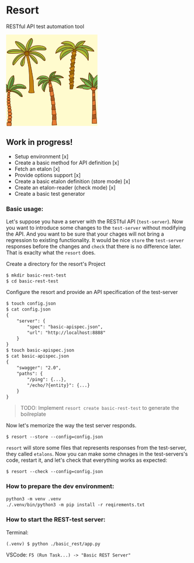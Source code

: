 # Resort
RESTful API test automation tool


![resort logo](https://github.com/againagainst/resort/blob/master/data/icons/resort.png?raw=true)

## Work in progress!

- Setup environment [x]
- Create a basic method for API definition [x]
- Fetch an etalon [x]
- Provide options support [x]
- Create a basic etalon definition (store mode) [x]
- Create an etalon-reader (check mode) [x]
- Create a basic test generator

### Basic usage:
Let's suppose you have a server with the RESTful API (`test-server`). Now you want to introduce some changes to the `test-server` without modifying the API. And you want to be sure that your chages will not bring a regression to existing functionality. It would be nice `store` the `test-server` responses before the changes and `check` that there is no difference later. That is exaclty what the `resort` does.

Create a directory for the resort's Project
```
$ mkdir basic-rest-test
$ cd basic-rest-test
```

Configure the resort and provide an API specification of the test-server
```
$ touch config.json
$ cat config.json
{
    "server": {
        "spec": "basic-apispec.json",
        "url": "http://localhost:8888"
    }
}
$ touch basic-apispec.json
$ cat basic-apispec.json
{
    "swagger": "2.0",
    "paths": {
        "/ping": {...},
        "/echo/?{entity}": {...}
    }
}
```
> TODO: Implement `resort create basic-rest-test` to generate the boilreplate

Now let's memorize the way the test server responds.
```
$ resort --store --config=config.json
```

`resort` will store some files that represents responses from the test-server, they called `etalons`.
Now you can make some chnages in the test-servers's code, restart it, and let's check that everything works as expected:
```
$ resort --check --config=config.json
```

### How to prepare the dev environment:
```
python3 -m venv .venv
./.venv/bin/python3 -m pip install -r reqirements.txt
```

### How to start the REST-test server:
Terminal: 
```
(.venv) $ python ./basic_rest/app.py
```

VSCode: `F5 (Run Task...) -> "Basic REST Server"`


